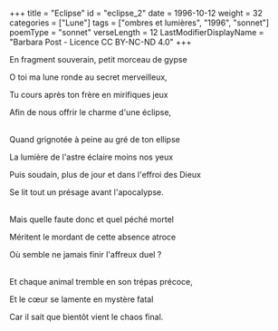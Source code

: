 +++
title = "Eclipse"
id = "eclipse_2"
date = 1996-10-12
weight = 32
categories = ["Lune"]
tags = ["ombres et lumières", "1996", "sonnet"]
poemType = "sonnet"
verseLength = 12
LastModifierDisplayName = "Barbara Post - Licence CC BY-NC-ND 4.0"
+++

En fragment souverain, petit morceau de gypse

O toi ma lune ronde au secret merveilleux,

Tu cours après ton frère en mirifiques jeux

Afin de nous offrir le charme d'une éclipse,

 \
Quand grignotée à peine au gré de ton ellipse

La lumière de l'astre éclaire moins nos yeux

Puis soudain, plus de jour et dans l'effroi des Dieux

Se lit tout un présage avant l'apocalypse.

 \
Mais quelle faute donc et quel péché mortel

Méritent le mordant de cette absence atroce

Où semble ne jamais finir l'affreux duel ?

 \
Et chaque animal tremble en son trépas précoce,

Et le cœur se lamente en mystère fatal

Car il sait que bientôt vient le chaos final.
